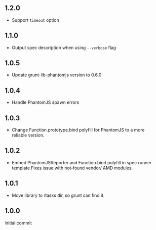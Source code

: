 ## 1.2.0

* Support `timeout` option

## 1.1.0

* Output spec description when using `--verbose` flag

## 1.0.5

* Update grunt-lib-phantomjs version to 0.6.0

## 1.0.4

* Handle PhantomJS spawn errors

## 1.0.3

* Change Function.prototype.bind polyfill for PhantomJS
  to a more reliable version.

## 1.0.2

* Embed PhantomJSReporter and Function.bind polyfill in spec runner template
  Fixes issue with not-found vendor/ AMD modules.

## 1.0.1

* Move library to /tasks dir, so grunt can find it.

## 1.0.0

Initial commit
